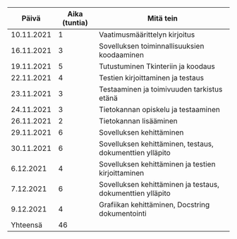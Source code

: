 |Päivä     |Aika (tuntia)|Mitä tein                     |
|----------|-------------|------------------------------|
|10.11.2021|1            |Vaatimusmäärittelyn kirjoitus |
|16.11.2021|3            |Sovelluksen toiminnallisuuksien koodaaminen|
|19.11.2021|5            |Tutustuminen Tkinteriin ja koodaus|
|22.11.2021|4            |Testien kirjoittaminen ja testaus|
|23.11.2021|3            |Testaaminen ja toimivuuden tarkistus etänä|
|24.11.2021|3            |Tietokannan opiskelu ja testaaminen|
|26.11.2021|2            |Tietokannan lisääminen|
|29.11.2021|6			 |Sovelluksen kehittäminen|
|30.11.2021|6            |Sovelluksen kehittäminen, testaus, dokumenttien ylläpito|
|6.12.2021 |4            |Sovelluksen kehittäminen ja testien kirjoittaminen|
|7.12.2021 |6            |Sovelluksen kehittäminen ja testaus, dokumenttien ylläpito|
|9.12.2021 |4    		 |Grafiikan kehittäminen, Docstring dokumentointi| 	
|Yhteensä  |46